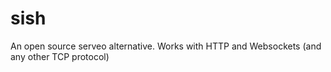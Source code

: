 sish
====

An open source serveo alternative. Works with HTTP and Websockets (and any other TCP protocol)
